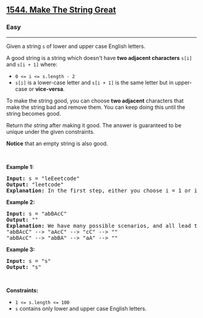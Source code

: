 <h2><a href="https://leetcode.com/problems/make-the-string-great/">1544. Make The String Great</a></h2><h3>Easy</h3><hr><div style="user-select: auto;" data-read-aloud-multi-block="true"><p style="user-select: auto;">Given a string <code style="user-select: auto;">s</code> of lower and upper case English letters.</p>

<p style="user-select: auto;">A good string is a string which doesn't have <strong style="user-select: auto;">two adjacent characters</strong> <code style="user-select: auto;">s[i]</code> and <code style="user-select: auto;">s[i + 1]</code> where:</p>

<ul style="user-select: auto;">
	<li style="user-select: auto;"><code style="user-select: auto;">0 &lt;= i &lt;= s.length - 2</code></li>
	<li style="user-select: auto;"><code style="user-select: auto;">s[i]</code> is a lower-case letter and <code style="user-select: auto;">s[i + 1]</code> is the same letter but in upper-case or <strong style="user-select: auto;">vice-versa</strong>.</li>
</ul>

<p style="user-select: auto;">To make the string good, you can choose <strong style="user-select: auto;">two adjacent</strong> characters that make the string bad and remove them. You can keep doing this until the string becomes good.</p>

<p style="user-select: auto;">Return <em style="user-select: auto;">the string</em> after making it good. The answer is guaranteed to be unique under the given constraints.</p>

<p style="user-select: auto;"><strong style="user-select: auto;">Notice</strong> that an empty string is also good.</p>

<p style="user-select: auto;">&nbsp;</p>
<p style="user-select: auto;"><strong class="example" style="user-select: auto;">Example 1:</strong></p>

<pre style="user-select: auto;"><strong style="user-select: auto;">Input:</strong> s = "leEeetcode"
<strong style="user-select: auto;">Output:</strong> "leetcode"
<strong style="user-select: auto;">Explanation:</strong> In the first step, either you choose i = 1 or i = 2, both will result "leEeetcode" to be reduced to "leetcode".
</pre>

<p style="user-select: auto;"><strong class="example" style="user-select: auto;">Example 2:</strong></p>

<pre style="user-select: auto;"><strong style="user-select: auto;">Input:</strong> s = "abBAcC"
<strong style="user-select: auto;">Output:</strong> ""
<strong style="user-select: auto;">Explanation:</strong> We have many possible scenarios, and all lead to the same answer. For example:
"abBAcC" --&gt; "aAcC" --&gt; "cC" --&gt; ""
"abBAcC" --&gt; "abBA" --&gt; "aA" --&gt; ""
</pre>

<p style="user-select: auto;"><strong class="example" style="user-select: auto;">Example 3:</strong></p>

<pre style="user-select: auto;"><strong style="user-select: auto;">Input:</strong> s = "s"
<strong style="user-select: auto;">Output:</strong> "s"
</pre>

<p style="user-select: auto;">&nbsp;</p>
<p style="user-select: auto;"><strong style="user-select: auto;">Constraints:</strong></p>

<ul style="user-select: auto;">
	<li style="user-select: auto;"><code style="user-select: auto;">1 &lt;= s.length &lt;= 100</code></li>
	<li style="user-select: auto;"><code style="user-select: auto;">s</code> contains only lower and upper case English letters.</li>
</ul>
</div>